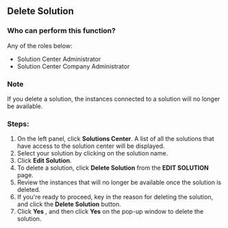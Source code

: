 ## Delete Solution

### Who can perform this function?
Any of the roles below:
* Solution Center Administrator
* Solution Center Company Administrator

### Note
If you delete a solution, the instances connected to a solution will no longer be available.

### Steps:
1. On the left panel, click **Solutions Center**. A list of all the solutions that have access to the solution center will be displayed.
2. Select your solution by clicking on the solution name.
3. Click **Edit Solution**.
4. To delete a solution, click **Delete Solution** from the **EDIT SOLUTION** page.
5. Review the instances that will no longer be available once the solution is deleted.
6. If you're ready to proceed, key in the reason for deleting the solution, and click the **Delete Solution** button.
7. Click **Yes** , and then click **Yes** on the pop-up window to delete the solution.
